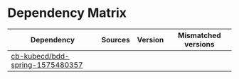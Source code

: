 # Dependency Matrix

Dependency | Sources | Version | Mismatched versions
---------- | ------- | ------- | -------------------
[cb-kubecd/bdd-spring-1575480357](https://github.com/cb-kubecd/bdd-spring-1575480357.git) |  | []() | 
